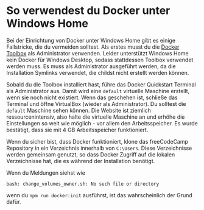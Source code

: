 # So verwendest du Docker unter Windows Home

Bei der Einrichtung von Docker unter Windows Home gibt es einige Fallstricke, die du vermeiden solltest. Als erstes musst du die [Docker Toolbox](https://docs.docker.com/toolbox/toolbox_install_windows/) als Administrator verwenden. Leider unterstützt Windows Home kein Docker für Windows Desktop, sodass stattdessen Toolbox verwendet werden muss. Es muss als Administrator ausgeführt werden, da die Installation Symlinks verwendet, die childst nicht erstellt werden können.

Sobald du die Toolbox installiert hast, führe das Docker Quickstart Terminal als Administrator aus. Damit wird eine `default` virtuelle Maschine erstellt, wenn sie noch nicht existiert. Wenn das geschehen ist, schließe das Terminal und öffne VirtualBox (wieder als Administrator). Du solltest die `default` Maschine sehen können. Die Website ist ziemlich ressourcenintensiv, also halte die virtuelle Maschine an und erhöhe die Einstellungen so weit wie möglich - vor allem den Arbeitsspeicher. Es wurde bestätigt, dass sie mit 4 GB Arbeitsspeicher funktioniert.

Wenn du sicher bist, dass Docker funktioniert, klone das freeCodeCamp Repository in ein Verzeichnis innerhalb von `C:\Users`. Diese Verzeichnisse werden gemeinsam genutzt, so dass Docker Zugriff auf die lokalen Verzeichnisse hat, die es während der Installation benötigt.

Wenn du Meldungen siehst wie

```shell
bash: change_volumes_owner.sh: No such file or directory
```

wenn du `npm run docker:init` ausführst, ist das wahrscheinlich der Grund dafür.
